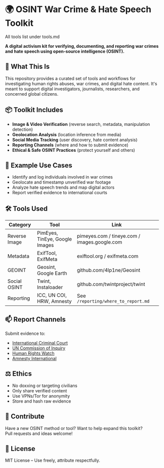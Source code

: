 # 🌍 OSINT War Crime & Hate Speech Toolkit

All tools list under tools.md

**A digital activism kit for verifying, documenting, and reporting war crimes and hate speech using open-source intelligence (OSINT).**

## 🚀 What This Is
This repository provides a curated set of tools and workflows for investigating human rights abuses, war crimes, and digital hate content. It's meant to support digital investigators, journalists, researchers, and concerned global citizens.

## 📦 Toolkit Includes

- **Image & Video Verification** (reverse search, metadata, manipulation detection)
- **Geolocation Analysis** (location inference from media)
- **Social Media Tracking** (user discovery, hate content analysis)
- **Reporting Channels** (where and how to submit evidence)
- **Ethical & Safe OSINT Practices** (protect yourself and others)

## 📘 Example Use Cases

- Identify and log individuals involved in war crimes
- Geolocate and timestamp unverified war footage
- Analyze hate speech trends and map digital actors
- Report verified evidence to international courts

## 🛠️ Tools Used

| Category | Tool | Link |
|---------|------|------|
| Reverse Image | PimEyes, TinEye, Google Images | pimeyes.com / tineye.com / images.google.com |
| Metadata | ExifTool, ExifMeta | exiftool.org / exifmeta.com |
| GEOINT | Geosint, Google Earth | github.com/4lp1ne/Geosint |
| Social OSINT | Twint, Instaloader | github.com/twintproject/twint |
| Reporting | ICC, UN COI, HRW, Amnesty | See `/reporting/where_to_report.md` |

## 📫 Report Channels

Submit evidence to:
- [International Criminal Court](https://www.icc-cpi.int)
- [UN Commission of Inquiry](https://www.ohchr.org)
- [Human Rights Watch](https://www.hrw.org/contact)
- [Amnesty International](https://www.amnesty.org)

## ⚖️ Ethics

- No doxxing or targeting civilians
- Only share verified content
- Use VPNs/Tor for anonymity
- Store and hash raw evidence

## 🤝 Contribute

Have a new OSINT method or tool? Want to help expand this toolkit?  
Pull requests and ideas welcome!

## 📄 License

MIT License – Use freely, attribute respectfully.
